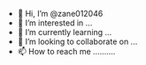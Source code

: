 - 👋 Hi, I’m @zane012046
- 👀 I’m interested in ...
- 🌱 I’m currently learning ...
- 💞️ I’m looking to collaborate on ...
- 📫 How to reach me ..........

<!---
zane012046/zane012046 is a ✨ special ✨ repository because its `README.md` (this file) appears on your GitHub profile.
You can click the Preview link to take a look at your changes.
--->

